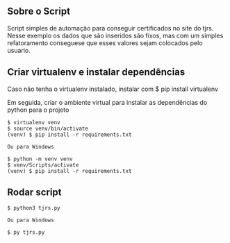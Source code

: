 ## Sobre o Script

Script simples de automação para conseguir certificados no site do tjrs. Nesse exemplo os dados que são inseridos são fixos, mas com um simples refatoramento conseguese que esses valores sejam colocados pelo usuario.

## Criar virtualenv e instalar dependências

Caso não tenha o virtualenv instalado, instalar com
$ pip install virtualenv

Em seguida, criar o ambiente virtual para instalar as dependências do python para o projeto

    $ virtualenv venv
    $ source venv/bin/activate
    (venv) $ pip install -r requirements.txt

    Ou para Windows

    $ python -m venv venv
    $ venv/Scripts/activate
    (venv) $ pip install -r requirements.txt

## Rodar script

    $ python3 tjrs.py

    Ou para Windows

    $ py tjrs.py
